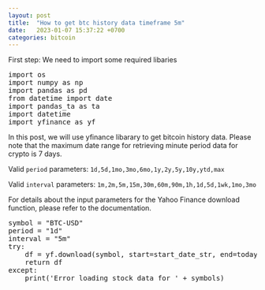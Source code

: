 ```yaml
---
layout: post
title:  "How to get btc history data timeframe 5m"
date:   2023-01-07 15:37:22 +0700
categories: bitcoin
---
```

First step: We need to import some required libaries
<pre>
import os
import numpy as np
import pandas as pd
from datetime import date
import pandas_ta as ta
import datetime
import yfinance as yf
</pre>

In this post, we will use yfinance libarary to get bitcoin history data.
Please note that the maximum date range for retrieving minute period data for crypto is 7 days.

Valid `period` parameters: `1d,5d,1mo,3mo,6mo,1y,2y,5y,10y,ytd,max`

Valid `interval` parameters: `1m,2m,5m,15m,30m,60m,90m,1h,1d,5d,1wk,1mo,3mo`

For details about the input parameters for the Yahoo Finance download function, please refer to the documentation.

<pre>
symbol = "BTC-USD"
period = "1d"
interval = "5m"
try:
    df = yf.download(symbol, start=start_date_str, end=today_date_str, period=period, interval=interval, prepost=prepost)
    return df
except:
    print('Error loading stock data for ' + symbols)
</pre>